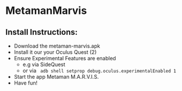# MetamanMarvis

## Install Instructions:
- Download the metaman-marvis.apk
- Install it our your Oculus Quest (2)
- Ensure Experimental Features are enabled
  - e.g via SideQuest
  - or via <code> adb shell setprop debug.oculus.experimentalEnabled 1 </code>
- Start the app Metaman M.A.R.V.I.S.
- Have fun!
